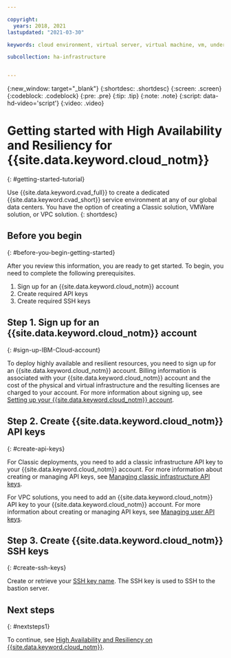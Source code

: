 ```yaml
---

copyright:
  years: 2018, 2021
lastupdated: "2021-03-30"

keywords: cloud environment, virtual server, virtual machine, vm, understanding infrastructure, IaaS model, IT ops admin, on-premises, data center

subcollection: ha-infrastructure


---
```

{:new_window: target="_blank"}
{:shortdesc: .shortdesc}
{:screen: .screen}
{:codeblock: .codeblock}
{:pre: .pre}
{:tip: .tip}
{:note: .note}
{:script: data-hd-video='script'}
{:video: .video}

# Getting started with High Availability and Resiliency for {{site.data.keyword.cloud_notm}} 
{: #getting-started-tutorial}

Use {{site.data.keyword.cvad_full}} to create a dedicated {{site.data.keyword.cvad_short}} service environment at any of our global data centers. You have the option of creating a Classic solution, VMWare solution, or VPC solution. 
{: shortdesc}

## Before you begin
{: #before-you-begin-getting-started}

After you review this information, you are ready to get started. To begin, you need to complete the following prerequisites.

1. Sign up for an {{site.data.keyword.cloud_notm}} account
2. Create required API keys
3. Create required SSH keys

## Step 1. Sign up for an {{site.data.keyword.cloud_notm}} account
{: #sign-up-IBM-Cloud-account}

To deploy highly available and resilient resources, you need to sign up for an {{site.data.keyword.cloud_notm}} account. Billing information is associated with your {{site.data.keyword.cloud_notm}} account and the cost of the physical and virtual infrastructure and the resulting licenses are charged to your account. For more information about signing up, see [Setting up your {{site.data.keyword.cloud_notm}} account](/docs/account?topic=account-account-getting-started#signup).

## Step 2. Create {{site.data.keyword.cloud_notm}} API keys
{: #create-api-keys}

For Classic deployments, you need to add a classic infrastructure API key to your {{site.data.keyword.cloud_notm}} account. For more information about creating or managing API keys, see [Managing classic infrastructure API keys](/docs/account?topic=account-classic_keys).

For VPC solutions, you need to add an {{site.data.keyword.cloud_notm}} API key to your {{site.data.keyword.cloud_notm}} account. For more information about creating or managing API keys, see [Managing user API keys](/docs/account?topic=account-userapikey&interface=ui).

## Step 3. Create {{site.data.keyword.cloud_notm}} SSH keys
{: #create-ssh-keys}

Create or retrieve your [SSH key name](/docs/ssh-keys?topic=ssh-keys-getting-started-tutorial). The SSH key is used to SSH to the bastion server.

## Next steps
{: #nextsteps1}

To continue, see [High Availability and Resiliency on {{site.data.keyword.cloud_notm}}](/docs/ha-infrastructure?topic=landing-about-ha-dr-backup).
